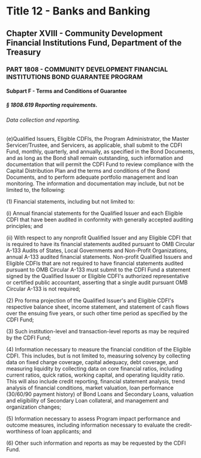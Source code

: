 
# Title 12 - Banks and Banking
## Chapter XVIII - Community Development Financial Institutions Fund, Department of the Treasury
### PART 1808 - COMMUNITY DEVELOPMENT FINANCIAL INSTITUTIONS BOND GUARANTEE PROGRAM
#### Subpart F - Terms and Conditions of Guarantee
##### § 1808.619 Reporting requirements.
###### Data collection and reporting.

(e)Qualified Issuers, Eligible CDFIs, the Program Administrator, the Master Servicer/Trustee, and Servicers, as applicable, shall submit to the CDFI Fund, monthly, quarterly, and annually, as specified in the Bond Documents, and as long as the Bond shall remain outstanding, such information and documentation that will permit the CDFI Fund to review compliance with the Capital Distribution Plan and the terms and conditions of the Bond Documents, and to perform adequate portfolio management and loan monitoring. The information and documentation may include, but not be limited to, the following:

(1) Financial statements, including but not limited to:

(i) Annual financial statements for the Qualified Issuer and each Eligible CDFI that have been audited in conformity with generally accepted auditing principles; and

(ii) With respect to any nonprofit Qualified Issuer and any Eligible CDFI that is required to have its financial statements audited pursuant to OMB Circular A-133 Audits of States, Local Governments and Non-Profit Organizations, annual A-133 audited financial statements. Non-profit Qualified Issuers and Eligible CDFIs that are not required to have financial statements audited pursuant to OMB Circular A-133 must submit to the CDFI Fund a statement signed by the Qualified Issuer or Eligible CDFI's authorized representative or certified public accountant, asserting that a single audit pursuant OMB Circular A-133 is not required;

(2) Pro forma projection of the Qualified Issuer's and Eligible CDFI's respective balance sheet, income statement, and statement of cash flows over the ensuing five years, or such other time period as specified by the CDFI Fund;

(3) Such institution-level and transaction-level reports as may be required by the CDFI Fund;

(4) Information necessary to measure the financial condition of the Eligible CDFI. This includes, but is not limited to, measuring solvency by collecting data on fixed charge coverage, capital adequacy, debt coverage, and measuring liquidity by collecting data on core financial ratios, including current ratios, quick ratios, working capital, and operating liquidity ratio. This will also include credit reporting, financial statement analysis, trend analysis of financial conditions, market valuation, loan performance (30/60/90 payment history) of Bond Loans and Secondary Loans, valuation and eligibility of Secondary Loan collateral, and management and organization changes;

(5) Information necessary to assess Program impact performance and outcome measures, including information necessary to evaluate the credit-worthiness of loan applicants; and

(6) Other such information and reports as may be requested by the CDFI Fund.
